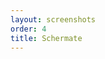 ```yaml
---
layout: screenshots
order: 4
title: Schermate
---
```

  <a href="/resources/gwakeonlan/archive/latest/italian/main.png"
    data-caption="Finestra principale"></a>
  <a href="/resources/gwakeonlan/archive/latest/italian/detail.png"
    data-caption="Finestra dettaglio della macchina"></a>
  <a href="/resources/gwakeonlan/archive/latest/italian/arpcache.png"
    data-caption="Finestra per la scelta da cache ARP"></a>
  <a href="/resources/gwakeonlan/archive/latest/italian/options.png"
    data-caption="Menu delle opzioni"></a>
  <a href="/resources/gwakeonlan/archive/latest/italian/shortcuts.png"
    data-caption="Finestra delle scorciatoie"></a>
  <a href="/resources/gwakeonlan/archive/latest/italian/about.png"
    data-caption="Finestra delle informazioni"></a>
